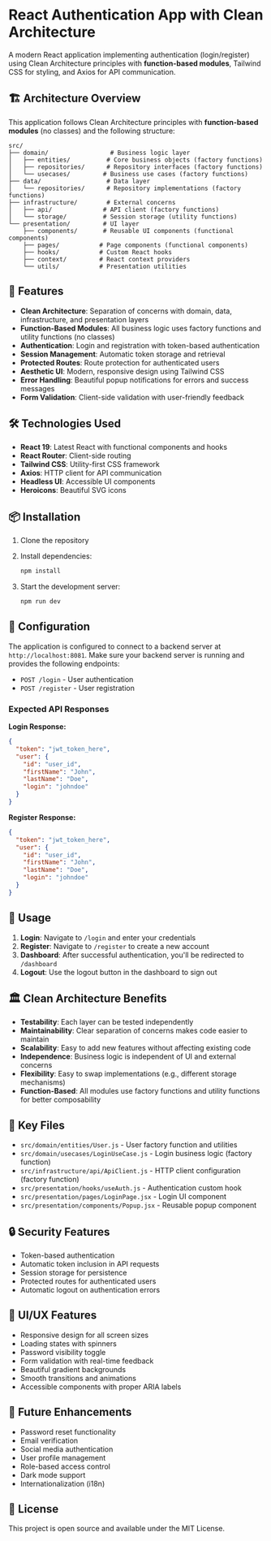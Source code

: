 # React Authentication App with Clean Architecture

A modern React application implementing authentication (login/register) using Clean Architecture principles with **function-based modules**, Tailwind CSS for styling, and Axios for API communication.

## 🏗️ Architecture Overview

This application follows Clean Architecture principles with **function-based modules** (no classes) and the following structure:

```
src/
├── domain/                 # Business logic layer
│   ├── entities/          # Core business objects (factory functions)
│   ├── repositories/      # Repository interfaces (factory functions)
│   └── usecases/         # Business use cases (factory functions)
├── data/                  # Data layer
│   └── repositories/      # Repository implementations (factory functions)
├── infrastructure/        # External concerns
│   ├── api/              # API client (factory functions)
│   └── storage/          # Session storage (utility functions)
└── presentation/         # UI layer
    ├── components/       # Reusable UI components (functional components)
    ├── pages/           # Page components (functional components)
    ├── hooks/           # Custom React hooks
    ├── context/         # React context providers
    └── utils/           # Presentation utilities
```

## 🚀 Features

- **Clean Architecture**: Separation of concerns with domain, data, infrastructure, and presentation layers
- **Function-Based Modules**: All business logic uses factory functions and utility functions (no classes)
- **Authentication**: Login and registration with token-based authentication
- **Session Management**: Automatic token storage and retrieval
- **Protected Routes**: Route protection for authenticated users
- **Aesthetic UI**: Modern, responsive design using Tailwind CSS
- **Error Handling**: Beautiful popup notifications for errors and success messages
- **Form Validation**: Client-side validation with user-friendly feedback

## 🛠️ Technologies Used

- **React 19**: Latest React with functional components and hooks
- **React Router**: Client-side routing
- **Tailwind CSS**: Utility-first CSS framework
- **Axios**: HTTP client for API communication
- **Headless UI**: Accessible UI components
- **Heroicons**: Beautiful SVG icons

## 📦 Installation

1. Clone the repository
2. Install dependencies:
   ```bash
   npm install
   ```

3. Start the development server:
   ```bash
   npm run dev
   ```

## 🔧 Configuration

The application is configured to connect to a backend server at `http://localhost:8081`. Make sure your backend server is running and provides the following endpoints:

- `POST /login` - User authentication
- `POST /register` - User registration

### Expected API Responses

**Login Response:**
```json
{
  "token": "jwt_token_here",
  "user": {
    "id": "user_id",
    "firstName": "John",
    "lastName": "Doe",
    "login": "johndoe"
  }
}
```

**Register Response:**
```json
{
  "token": "jwt_token_here",
  "user": {
    "id": "user_id",
    "firstName": "John",
    "lastName": "Doe",
    "login": "johndoe"
  }
}
```

## 🎯 Usage

1. **Login**: Navigate to `/login` and enter your credentials
2. **Register**: Navigate to `/register` to create a new account
3. **Dashboard**: After successful authentication, you'll be redirected to `/dashboard`
4. **Logout**: Use the logout button in the dashboard to sign out

## 🏛️ Clean Architecture Benefits

- **Testability**: Each layer can be tested independently
- **Maintainability**: Clear separation of concerns makes code easier to maintain
- **Scalability**: Easy to add new features without affecting existing code
- **Independence**: Business logic is independent of UI and external concerns
- **Flexibility**: Easy to swap implementations (e.g., different storage mechanisms)
- **Function-Based**: All modules use factory functions and utility functions for better composability

## 📁 Key Files

- `src/domain/entities/User.js` - User factory function and utilities
- `src/domain/usecases/LoginUseCase.js` - Login business logic (factory function)
- `src/infrastructure/api/ApiClient.js` - HTTP client configuration (factory function)
- `src/presentation/hooks/useAuth.js` - Authentication custom hook
- `src/presentation/pages/LoginPage.jsx` - Login UI component
- `src/presentation/components/Popup.jsx` - Reusable popup component

## 🔒 Security Features

- Token-based authentication
- Automatic token inclusion in API requests
- Session storage for persistence
- Protected routes for authenticated users
- Automatic logout on authentication errors

## 🎨 UI/UX Features

- Responsive design for all screen sizes
- Loading states with spinners
- Password visibility toggle
- Form validation with real-time feedback
- Beautiful gradient backgrounds
- Smooth transitions and animations
- Accessible components with proper ARIA labels

## 🚀 Future Enhancements

- Password reset functionality
- Email verification
- Social media authentication
- User profile management
- Role-based access control
- Dark mode support
- Internationalization (i18n)

## 📝 License

This project is open source and available under the MIT License.
